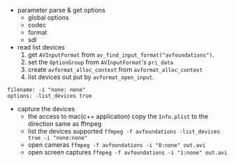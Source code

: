 - parameter parse & get options
  - global options
  - codec
  - format
  - sdl
- read list devices
  1. get `AVInputFormat` from `av_find_input_format("avfoundations")`.
  2. set the `OptionGroup` from `AVInputFormat`'s `pri_data`
  3. create `avformat_alloc_context` from `avformat_alloc_context` 
  4. list devices out put by `avformat_open_input`.
```
filename: -i "none: none"
options: -list_devices true
```

- capture the devices
  - the access to mac(c++ application)
  copy the `Info.plist` to the direction same as ffmpeg
  - list the devices supported
  `ffmpeg -f avfoundations -list_devices true -i "none:none"`
  - open cameras
  `ffmpeg -f avfoundations -i "0:none" out.avi`
  - open screen captures
  `ffmpeg -f avfoundations -i "1:none" out.avi`
